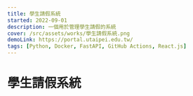 ```yaml
---
title: 學生請假系統
started: 2022-09-01
description: 一個用於管理學生請假的系統
cover: /src/assets/works/學生請假系統.png
demoLink: https://portal.utaipei.edu.tw/
tags: [Python, Docker, FastAPI, GitHub Actions, React.js]
---
```


# 學生請假系統
